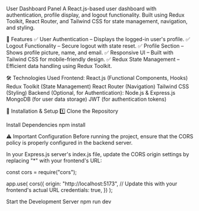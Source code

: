User Dashboard Panel
A React.js-based user dashboard with authentication, profile display, and logout functionality. Built using Redux Toolkit, React Router, and Tailwind CSS for state management, navigation, and styling.

🚀 Features
✅ User Authentication – Displays the logged-in user's profile.
✅ Logout Functionality – Secure logout with state reset.
✅ Profile Section – Shows profile picture, name, and email.
✅ Responsive UI – Built with Tailwind CSS for mobile-friendly design.
✅ Redux State Management – Efficient data handling using Redux Toolkit.

🛠️ Technologies Used
Frontend:
React.js (Functional Components, Hooks)
Redux Toolkit (State Management)
React Router (Navigation)
Tailwind CSS (Styling)
Backend (Optional, for Authentication):
Node.js & Express.js
MongoDB (for user data storage)
JWT (for authentication tokens)


📌 Installation & Setup
1️⃣ Clone the Repository

Install Dependencies
npm install

⚠️ Important Configuration
Before running the project, ensure that the CORS policy is properly configured in the backend server.

In your Express.js server's index.js file, update the CORS origin settings by replacing "*" with your frontend's URL:

const cors = require("cors");

app.use(
  cors({
    origin: "http://localhost:5173", // Update this with your frontend's actual URL
    credentials: true,
  })
);


Start the Development Server
npm run dev



